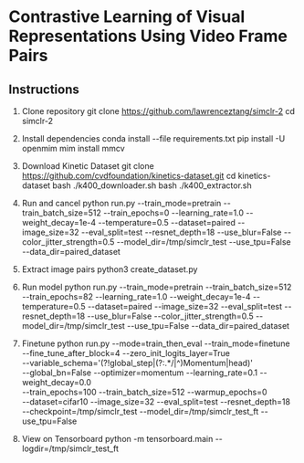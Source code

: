 # Contrastive Learning of Visual Representations Using Video Frame Pairs

## Instructions
1. Clone repository
  git clone https://github.com/lawrenceztang/simclr-2
  cd simclr-2

3. Install dependencies
  conda install --file requirements.txt
  pip install -U openmim
  mim install mmcv

5. Download Kinetic Dataset
  git clone https://github.com/cvdfoundation/kinetics-dataset.git
  cd kinetics-dataset
  bash ./k400_downloader.sh
  bash ./k400_extractor.sh
6. Run and cancel
   python run.py --train_mode=pretrain --train_batch_size=512 --train_epochs=0 --learning_rate=1.0 --weight_decay=1e-4 --temperature=0.5 --dataset=paired --image_size=32 --eval_split=test --resnet_depth=18 --use_blur=False --color_jitter_strength=0.5 --model_dir=/tmp/simclr_test --use_tpu=False --data_dir=paired_dataset
8. Extract image pairs
   python3 create_dataset.py
9. Run model
   python run.py --train_mode=pretrain --train_batch_size=512 --train_epochs=82 --learning_rate=1.0 --weight_decay=1e-4 --temperature=0.5 --dataset=paired --image_size=32 --eval_split=test --resnet_depth=18 --use_blur=False --color_jitter_strength=0.5 --model_dir=/tmp/simclr_test --use_tpu=False --data_dir=paired_dataset
10. Finetune
    python run.py --mode=train_then_eval --train_mode=finetune \
  --fine_tune_after_block=4 --zero_init_logits_layer=True \
  --variable_schema='(?!global_step|(?:.*/|^)Momentum|head)' \
  --global_bn=False --optimizer=momentum --learning_rate=0.1 --weight_decay=0.0 \
  --train_epochs=100 --train_batch_size=512 --warmup_epochs=0 \
  --dataset=cifar10 --image_size=32 --eval_split=test --resnet_depth=18 \
  --checkpoint=/tmp/simclr_test --model_dir=/tmp/simclr_test_ft --use_tpu=False
11. View on Tensorboard
    python -m tensorboard.main --logdir=/tmp/simclr_test_ft

